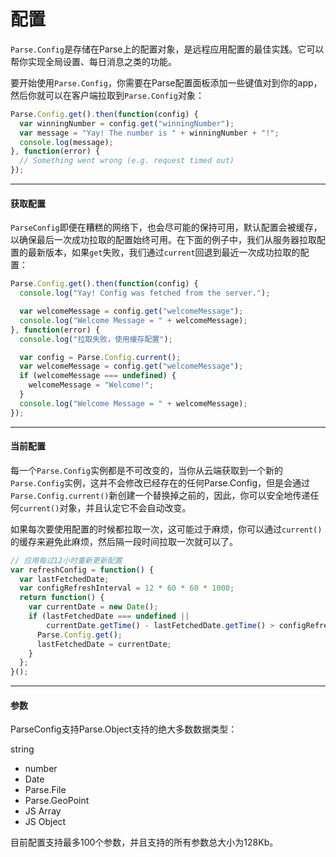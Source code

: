 # 配置

`Parse.Config`是存储在Parse上的配置对象，是远程应用配置的最佳实践。它可以帮你实现全局设置、每日消息之类的功能。

要开始使用`Parse.Config`，你需要在Parse配置面板添加一些键值对到你的app，然后你就可以在客户端拉取到`Parse.Config`对象：

```js
Parse.Config.get().then(function(config) {
  var winningNumber = config.get("winningNumber");
  var message = "Yay! The number is " + winningNumber + "!";
  console.log(message);
}, function(error) {
  // Something went wrong (e.g. request timed out)
});
```

---

#### 获取配置

`ParseConfig`即便在糟糕的网络下，也会尽可能的保持可用，默认配置会被缓存，以确保最后一次成功拉取的配置始终可用。在下面的例子中，我们从服务器拉取配置的最新版本，如果`get`失败，我们通过`current`回退到最近一次成功拉取的配置：

```js
Parse.Config.get().then(function(config) {
  console.log("Yay! Config was fetched from the server.");

  var welcomeMessage = config.get("welcomeMessage");
  console.log("Welcome Message = " + welcomeMessage);
}, function(error) {
  console.log("拉取失败，使用缓存配置");

  var config = Parse.Config.current();
  var welcomeMessage = config.get("welcomeMessage");
  if (welcomeMessage === undefined) {
    welcomeMessage = "Welcome!";
  }
  console.log("Welcome Message = " + welcomeMessage);
});
```

---

#### 当前配置

每一个`Parse.Config`实例都是不可改变的，当你从云端获取到一个新的`Parse.Config`实例，这并不会修改已经存在的任何Parse.Config，但是会通过`Parse.Config.current()`新创建一个替换掉之前的，因此，你可以安全地传递任何`current()`对象，并且认定它不会自动改变。

如果每次要使用配置的时候都拉取一次，这可能过于麻烦，你可以通过`current()`的缓存来避免此麻烦，然后隔一段时间拉取一次就可以了。

```js
// 应用每过12小时重新更新配置
var refreshConfig = function() {
  var lastFetchedDate;
  var configRefreshInterval = 12 * 60 * 60 * 1000;
  return function() {
    var currentDate = new Date();
    if (lastFetchedDate === undefined ||
        currentDate.getTime() - lastFetchedDate.getTime() > configRefreshInterval) {
      Parse.Config.get();
      lastFetchedDate = currentDate;
    }
  };
}();
```

---

#### 参数

ParseConfig支持Parse.Object支持的绝大多数数据类型：

string

* number
* Date
* Parse.File
* Parse.GeoPoint
* JS Array
* JS Object

目前配置支持最多100个参数，并且支持的所有参数总大小为128Kb。















